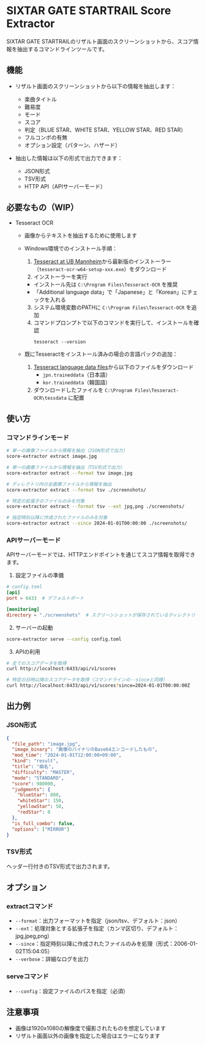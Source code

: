 # SIXTAR GATE STARTRAIL Score Extractor

SIXTAR GATE STARTRAILのリザルト画面のスクリーンショットから、スコア情報を抽出するコマンドラインツールです。

## 機能

- リザルト画面のスクリーンショットから以下の情報を抽出します：
  - 楽曲タイトル
  - 難易度
  - モード
  - スコア
  - 判定（BLUE STAR、WHITE STAR、YELLOW STAR、RED STAR）
  - フルコンボの有無
  - オプション設定（パターン、ハザード）

- 抽出した情報は以下の形式で出力できます：
  - JSON形式
  - TSV形式
  - HTTP API（APIサーバーモード）

## 必要なもの（WIP）

- Tesseract OCR
  - 画像からテキストを抽出するために使用します
  - Windows環境でのインストール手順：
    1. [Tesseract at UB Mannheim](https://github.com/UB-Mannheim/tesseract/wiki)から最新版のインストーラー（`tesseract-ocr-w64-setup-xxx.exe`）をダウンロード
    2. インストーラーを実行
      - インストール先は `C:\Program Files\Tesseract-OCR` を推奨
      - 「Additional language data」で「Japanese」と「Korean」にチェックを入れる
    3. システム環境変数のPATHに `C:\Program Files\Tesseract-OCR` を追加
    4. コマンドプロンプトで以下のコマンドを実行して、インストールを確認
       ```
       tesseract --version
       ```

  - 既にTesseractをインストール済みの場合の言語パックの追加：
    1. [Tesseract language data files](https://github.com/tesseract-ocr/tessdata)から以下のファイルをダウンロード
       - `jpn.traineddata`（日本語）
       - `kor.traineddata`（韓国語）
    2. ダウンロードしたファイルを `C:\Program Files\Tesseract-OCR\tessdata` に配置

## 使い方

### コマンドラインモード

```bash
# 単一の画像ファイルから情報を抽出（JSON形式で出力）
score-extractor extract image.jpg

# 単一の画像ファイルから情報を抽出（TSV形式で出力）
score-extractor extract --format tsv image.jpg

# ディレクトリ内の全画像ファイルから情報を抽出
score-extractor extract --format tsv ./screenshots/

# 特定の拡張子のファイルのみを対象
score-extractor extract --format tsv --ext jpg,png ./screenshots/

# 指定時刻以降に作成されたファイルのみを対象
score-extractor extract --since 2024-01-01T00:00:00 ./screenshots/
```

### APIサーバーモード

APIサーバーモードでは、HTTPエンドポイントを通じてスコア情報を取得できます。

1. 設定ファイルの準備
```toml
# config.toml
[api]
port = 6433  # デフォルトポート

[monitoring]
directory = "./screenshots"  # スクリーンショットが保存されているディレクトリ
```

2. サーバーの起動
```bash
score-extractor serve --config config.toml
```

3. APIの利用
```bash
# 全てのスコアデータを取得
curl http://localhost:6433/api/v1/scores

# 特定の日時以降のスコアデータを取得（コマンドラインの--sinceと同様）
curl http://localhost:6433/api/v1/scores?since=2024-01-01T00:00:00Z
```

## 出力例

### JSON形式
```json
{
  "file_path": "image.jpg",
  "image_binary": "画像のバイナリのBase64エンコードしたもの",
  "mod_time": "2024-01-01T12:00:00+09:00",
  "kind": "result",
  "title": "曲名",
  "difficulty": "MASTER",
  "mode": "STANDARD",
  "score": 980000,
  "judgments": {
    "blueStar": 800,
    "whiteStar": 150,
    "yellowStar": 50,
    "redStar": 0
  },
  "is_full_combo": false,
  "options": ["MIRROR"]
}
```

### TSV形式
ヘッダー行付きのTSV形式で出力されます。

## オプション

### extractコマンド
- `--format`：出力フォーマットを指定（json/tsv、デフォルト：json）
- `--ext`：処理対象とする拡張子を指定（カンマ区切り、デフォルト：jpg,jpeg,png）
- `--since`：指定時刻以降に作成されたファイルのみを処理（形式：2006-01-02T15:04:05）
- `--verbose`：詳細なログを出力

### serveコマンド
- `--config`：設定ファイルのパスを指定（必須）

## 注意事項

- 画像は1920x1080の解像度で撮影されたものを想定しています
- リザルト画面以外の画像を指定した場合はエラーになります
